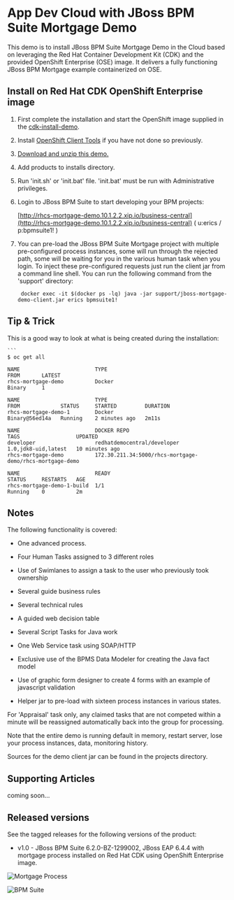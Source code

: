 App Dev Cloud with JBoss BPM Suite Mortgage Demo 
================================================
This demo is to install JBoss BPM Suite Mortgage Demo in the Cloud based on leveraging the Red Hat 
Container Development Kit (CDK) and the provided OpenShift Enterprise (OSE) image. 
It delivers a fully functioning JBoss BPM Mortgage example containerized on OSE.


Install on Red Hat CDK OpenShift Enterprise image
-------------------------------------------------
1. First complete the installation and start the OpenShift image supplied in the
	 [cdk-install-demo](https://github.com/eschabell/cdk-install-demo).

2. Install [OpenShift Client Tools](https://developers.openshift.com/managing-your-applications/client-tools.html) if you have not
	 done so previously.

2. [Download and unzip this demo.](https://github.com/redhatdemocentral/rhcs-mortgage-demo/archive/master.zip)

3. Add products to installs directory.

5. Run 'init.sh' or 'init.bat' file. 'init.bat' must be run with Administrative privileges.

6. Login to JBoss BPM Suite to start developing your BPM projects:

    [http://rhcs-mortgage-demo.10.1.2.2.xip.io/business-central](http://rhcs-mortgage-demo.10.1.2.2.xip.io/business-central)
    ( u:erics / p:bpmsuite1! )

7. You can pre-load the JBoss BPM Suite Mortgage project with multiple pre-configured process instances, some will run through the
rejected path, some will be waiting for you in the various human task when you login. To inject these pre-configured
requests just run the client jar from a command line shell. You can run the following command from the 'support' directory:

    ```
     docker exec -it $(docker ps -lq) java -jar support/jboss-mortgage-demo-client.jar erics bpmsuite1!
    ```


Tip & Trick
-----------
This is a good way to look at what is being created during the installation:

    ```
    $ oc get all

    NAME                        TYPE                                      FROM       LATEST
    rhcs-mortgage-demo          Docker                                    Binary     1

    NAME                        TYPE                                      FROM             STATUS     STARTED         DURATION
    rhcs-mortgage-demo-1        Docker                                    Binary@56ed14a   Running    2 minutes ago   2m11s
    
    NAME                        DOCKER REPO                               TAGS                  UPDATED
    developer                   redhatdemocentral/developer                1.0,jdk8-uid,latest   10 minutes ago
    rhcs-mortgage-demo          172.30.211.34:5000/rhcs-mortgage-demo/rhcs-mortgage-demo                         

    NAME                        READY                                     STATUS     RESTARTS   AGE
    rhcs-mortgage-demo-1-build  1/1                                       Running    0          2m


Notes
-----
The following functionality is covered:

- One advanced process.

- Four Human Tasks assigned to 3 different roles

- Use of Swimlanes to assign a task to the user who previously took ownership

- Several guide business rules

- Several technical rules

- A guided web decision table

- Several Script Tasks for Java work

- One Web Service task using SOAP/HTTP

- Exclusive use of the BPMS Data Modeler for creating the Java fact model

- Use of graphic form designer to create 4 forms with an example of javascript validation

- Helper jar to pre-load with sixteen process instances in various states.

For 'Appraisal' task only, any claimed tasks that are not competed within a minute will be reassigned automatically back into the group for processing.

Note that the entire demo is running default in memory, restart server, lose your process instances, data, monitoring history.

Sources for the demo client jar can be found in the projects directory.


Supporting Articles
-------------------
coming soon...


Released versions
-----------------
See the tagged releases for the following versions of the product:

- v1.0 - JBoss BPM Suite 6.2.0-BZ-1299002, JBoss EAP 6.4.4 with mortgage process installed on Red Hat CDK using OpenShift Enterprise image.

![Mortgage Process](https://raw.githubusercontent.com/redhatdemocentral/bpms-mortgage-demo/master/docs/demo-images/mortgage-process.png)

![BPM Suite](https://raw.githubusercontent.com/redhatdemocentral/bpms-mortgage-demo/master/docs/demo-images/bpmsuite.png)

